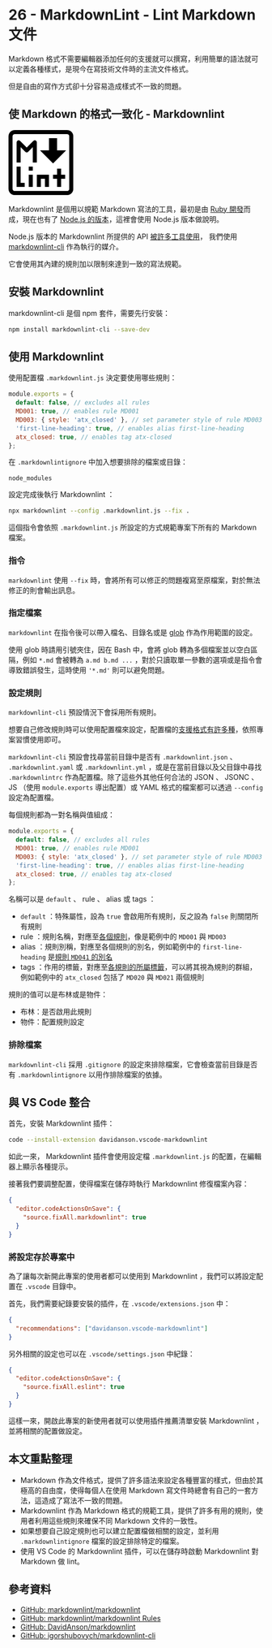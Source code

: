 # 26 - MarkdownLint - Lint Markdown 文件

Markdown 格式不需要編輯器添加任何的支援就可以撰寫，利用簡單的語法就可以定義各種樣式，是現今在寫技術文件時的主流文件格式。

但是自由的寫作方式卻十分容易造成樣式不一致的問題。

## 使 Markdown 的格式一致化 - Markdownlint

![markdownlint](./assets/markdownlint-128.png)

Markdownlint 是個用以規範 Markdown 寫法的工具，最初是由 [Ruby 開發](https://github.com/markdownlint/markdownlint)而成，現在也有了 [Node.js 的版本](https://github.com/DavidAnson/markdownlint)，這裡會使用 Node.js 版本做說明。

Node.js 版本的 Markdownlint 所提供的 API [被許多工具使用](https://github.com/DavidAnson/markdownlint#related)， 我們使用 [markdownlint-cli](https://github.com/igorshubovych/markdownlint-cli) 作為執行的媒介。

它會使用其內建的規則加以限制來達到一致的寫法規範。

## 安裝 Markdownlint

markdownlint-cli 是個 npm 套件，需要先行安裝：

```bash
npm install markdownlint-cli --save-dev
```

## 使用 Markdownlint

使用配置檔 `.markdownlint.js` 決定要使用哪些規則：

```js
module.exports = {
  default: false, // excludes all rules
  MD001: true, // enables rule MD001
  MD003: { style: 'atx_closed' }, // set parameter style of rule MD003 to atx_closed
  'first-line-heading': true, // enables alias first-line-heading
  atx_closed: true, // enables tag atx-closed
};
```

在 `.markdownlintignore` 中加入想要排除的檔案或目錄：

```shell
node_modules
```

設定完成後執行 Markdownlint ：

```bash
npx markdownlint --config .markdownlint.js --fix .
```

這個指令會依照 `.markdownlint.js` 所設定的方式規範專案下所有的 Markdown 檔案。

### 指令

`markdownlint` 使用 `--fix` 時，會將所有可以修正的問題複寫至原檔案，對於無法修正的則會輸出訊息。

### 指定檔案

`markdownlint` 在指令後可以帶入檔名、目錄名或是 [glob](https://github.com/isaacs/node-glob/blob/master/README.md#glob-primer) 作為作用範圍的設定。

使用 glob 時請用引號夾住，因在 Bash 中，會將 glob 轉為多個檔案並以空白區隔，例如 `*.md` 會被轉為 `a.md b.md ...` ，對於只讀取單一參數的選項或是指令會導致錯誤發生，這時使用 `'*.md'` 則可以避免問題。

### 設定規則

`markdownlint-cli` 預設情況下會採用所有規則。

想要自己修改規則時可以使用配置檔來設定，配置檔的[支援格式有許多種](https://github.com/igorshubovych/markdownlint-cli#configuration)，依照專案習慣使用即可。

`markdownlint-cli` 預設會找尋當前目錄中是否有 `.markdownlint.json` 、 `.markdownlint.yaml` 或 `.markdownlint.yml` ，或是在當前目錄以及父目錄中尋找 `.markdownlintrc` 作為配置檔。除了這些外其他任何合法的 JSON 、 JSONC 、 JS （使用 `module.exports` 導出配置）或 YAML 格式的檔案都可以透過 `--config` 設定為配置檔。

每個規則都為一對名稱與值組成：

```js
module.exports = {
  default: false, // excludes all rules
  MD001: true, // enables rule MD001
  MD003: { style: 'atx_closed' }, // set parameter style of rule MD003 to atx_closed
  'first-line-heading': true, // enables alias first-line-heading
  atx_closed: true, // enables tag atx-closed
};
```

名稱可以是 `default` 、 rule 、 alias 或 tags ：

- `default` ：特殊屬性，設為 `true` 會啟用所有規則，反之設為 `false` 則關閉所有規則
- rule ：規則名稱，對應至[各個規則](https://github.com/DavidAnson/markdownlint#rules--aliases)，像是範例中的 `MD001` 與 `MD003`
- alias ：規則別稱，對應至各個規則的別名，例如範例中的 `first-line-heading` 是[規則 `MD041` 的別名](https://github.com/DavidAnson/markdownlint/blob/main/doc/Rules.md#md041)
- tags ：作用的標籤，對應至[各規則的所屬標籤](https://github.com/DavidAnson/markdownlint#tags)，可以將其視為規則的群組，例如範例中的 `atx_closed` 包括了 `MD020` 與 `MD021` 兩個規則

規則的值可以是布林或是物件：

- 布林：是否啟用此規則
- 物件：配置規則設定

### 排除檔案

`markdownlint-cli` 採用 `.gitignore` 的設定來排除檔案，它會檢查當前目錄是否有 `.markdownlintignore` 以用作排除檔案的依據。

## 與 VS Code 整合

首先，安裝 Markdownlint 插件：

```bash
code --install-extension davidanson.vscode-markdownlint
```

如此一來， Markdownlint 插件會使用設定檔 `.markdownlint.js` 的配置，在編輯器上顯示各種提示。

接著我們要調整配置，使得檔案在儲存時執行 Markdownlint 修復檔案內容：

```json
{
  "editor.codeActionsOnSave": {
    "source.fixAll.markdownlint": true
  }
}
```

### 將設定存於專案中

為了讓每次新開此專案的使用者都可以使用到 Markdownlint ，我們可以將設定配置在 `.vscode` 目錄中。

首先，我們需要紀錄要安裝的插件，在 `.vscode/extensions.json` 中：

```json
{
  "recommendations": ["davidanson.vscode-markdownlint"]
}
```

另外相關的設定也可以在 `.vscode/settings.json` 中紀錄：

```json
{
  "editor.codeActionsOnSave": {
    "source.fixAll.eslint": true
  }
}
```

這樣一來，開啟此專案的新使用者就可以使用插件推薦清單安裝 Markdownlint ，並將相關的配置做設定。

## 本文重點整理

- Markdown 作為文件格式，提供了許多語法來設定各種豐富的樣式，但由於其極高的自由度，使得每個人在使用 Markdown 寫文件時總會有自己的一套方法，這造成了寫法不一致的問題。
- Markdownlint 作為 Markdown 格式的規範工具，提供了許多有用的規則，使用者利用這些規則來確保不同 Markdown 文件的一致性。
- 如果想要自己設定規則也可以建立配置檔做相關的設定，並利用 `.markdownlintignore` 檔案的設定排除特定的檔案。
- 使用 VS Code 的 Markdownlint 插件，可以在儲存時啟動 Markdownlint 對 Markdown 做 lint。

## 參考資料

- [GitHub: markdownlint/markdownlint](https://github.com/markdownlint/markdownlint)
- [GitHub: markdownlint/markdownlint Rules](https://github.com/DavidAnson/markdownlint/blob/main/doc/Rules.md)
- [GitHub: DavidAnson/markdownlint](https://github.com/DavidAnson/markdownlint)
- [GitHub: igorshubovych/markdownlint-cli](https://github.com/igorshubovych/markdownlint-cli)
